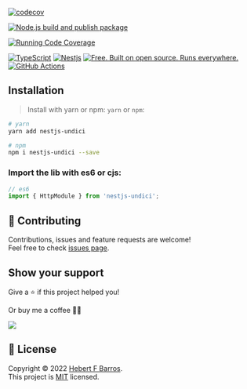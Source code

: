 [![codecov](https://codecov.io/gh/hebertcisco/nestjs-undici/branch/master/graph/badge.svg?token=J79GA9DGDT)](https://codecov.io/gh/hebertcisco/nestjs-undici)

[![Node.js build and publish package](https://github.com/hebertcisco/nestjs-undici/actions/workflows/npm-publish.yml/badge.svg)](https://github.com/hebertcisco/nestjs-undici/actions/workflows/npm-publish.yml)

[![Running Code Coverage](https://github.com/hebertcisco/nestjs-undici/actions/workflows/coverage.yml/badge.svg)](https://github.com/hebertcisco/nestjs-undici/actions/workflows/coverage.yml)

[![TypeScript](https://img.shields.io/badge/TypeScript-007ACC?style=flat&logo=typescript&logoColor=white)](https://www.typescriptlang.org/)
[![Nestjs](https://img.shields.io/badge/Nestjs-ea2845?style=flat&logo=nestjs&logoColor=white)](https://nestjs.com/)
[![Free. Built on open source. Runs everywhere.](https://img.shields.io/badge/VS_Code-0078D4?style=flat&logo=visual%20studio%20code&logoColor=white)](https://code.visualstudio.com/)
[![GitHub Actions](https://img.shields.io/badge/github%20actions-%232671E5.svg?style=flat&logo=githubactions&logoColor=white)](https://github.com/hebertcisco/nestjs-undici/actions)

## Installation

> Install with yarn or npm: `yarn` or `npm`:

```bash
# yarn
yarn add nestjs-undici
```

```bash
# npm
npm i nestjs-undici --save
```

### Import the lib with es6 or cjs:

```mjs
// es6
import { HttpModule } from 'nestjs-undici';
```

## 🤝 Contributing

Contributions, issues and feature requests are welcome!<br />Feel free to check [issues page](issues).

## Show your support

Give a ⭐️ if this project helped you!

Or buy me a coffee 🙌🏾

<a href="https://www.buymeacoffee.com/hebertcisco">
    <img src="https://img.buymeacoffee.com/button-api/?text=Buy me a coffee&emoji=&slug=hebertcisco&button_colour=FFDD00&font_colour=000000&font_family=Inter&outline_colour=000000&coffee_colour=ffffff" />
</a>

## 📝 License

Copyright © 2022 [Hebert F Barros](https://github.com/hebertcisco).<br />
This project is [MIT](LICENSE) licensed.
